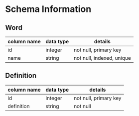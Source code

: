 # Schema Information

## Word
column name     | data type | details
----------------|-----------|-----------------------
id              | integer   | not null, primary key
name            | string    | not null, indexed, unique  

## Definition
column name     | data type | details
----------------|-----------|-----------------------
id              | integer   | not null, primary key
definition      | string    | not null
